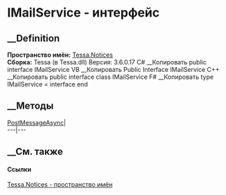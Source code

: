 # IMailService - интерфейс
##  __Definition
 **Пространство имён:** [Tessa.Notices](N_Tessa_Notices.htm)  
 **Сборка:** Tessa (в Tessa.dll) Версия: 3.6.0.17
C# __Копировать
     public interface IMailService
VB __Копировать
     Public Interface IMailService
C++ __Копировать
     public interface class IMailService
F# __Копировать
     type IMailService = interface end
##  __Методы
[PostMessageAsync](M_Tessa_Notices_IMailService_PostMessageAsync.htm)|  
---|---  
## __См. также
#### Ссылки
[Tessa.Notices - пространство имён](N_Tessa_Notices.htm)
